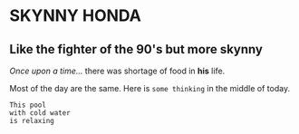 # SKYNNY HONDA

## Like the fighter of the 90's but more skynny

*Once upon a time...*
there was shortage of food in **his** life. 

Most of the day are the same.
Here is `some thinking` in the middle of today.

```
This pool
with cold water
is relaxing
```

